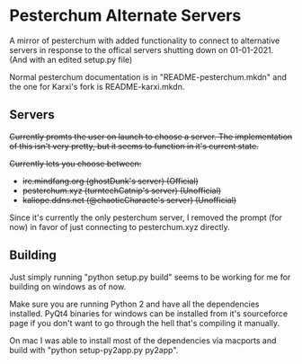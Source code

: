 # Pesterchum Alternate Servers
A mirror of pesterchum with added functionality to connect to alternative servers in response to the offical servers shutting down on 01-01-2021. (And with an edited setup.py file)

Normal pesterchum documentation is in "README-pesterchum.mkdn" and the one for Karxi's fork is README-karxi.mkdn.

## Servers
~~Currently promts the user on launch to choose a server. The implementation of this isn't very pretty, but it seems to function in it's current state.~~

~~Currently lets you choose between:~~
* ~~irc.mindfang.org (ghostDunk's server) (Official)~~
* ~~pesterchum.xyz (turntechCatnip's server) (Unofficial)~~
* ~~kaliope.ddns.net (@chaoticCharacte's server) (Unofficial)~~

Since it's currently the only pesterchum server, I removed the prompt (for now) in favor of just connecting to pesterchum.xyz directly.

## Building
Just simply running "python setup.py build" seems to be working for me for building on windows as of now.

Make sure you are running Python 2 and have all the dependencies installed. PyQt4 binaries for windows can be installed from it's sourceforce page if you don't want to go through the hell that's compiling it manually.

On mac I was able to install most of the dependencies via macports and build with "python setup-py2app.py py2app".

